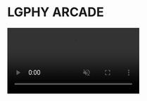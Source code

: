 # LGPHY ARCADE

<video autoplay muted loop controls id = "music">
<source src="https://www.lgphy.com/gamepreview-2.mp4" type="video/mp4">


Here are the links to my first mobile game: LGPHY Arcade

[App Store](https://apps.apple.com/us/app/lgphy-arcade/id1564197834) 

[Google Play Store](https://play.google.com/store/apps/details?id=com.lgphy.arcade&hl=en_US&gl=US)
